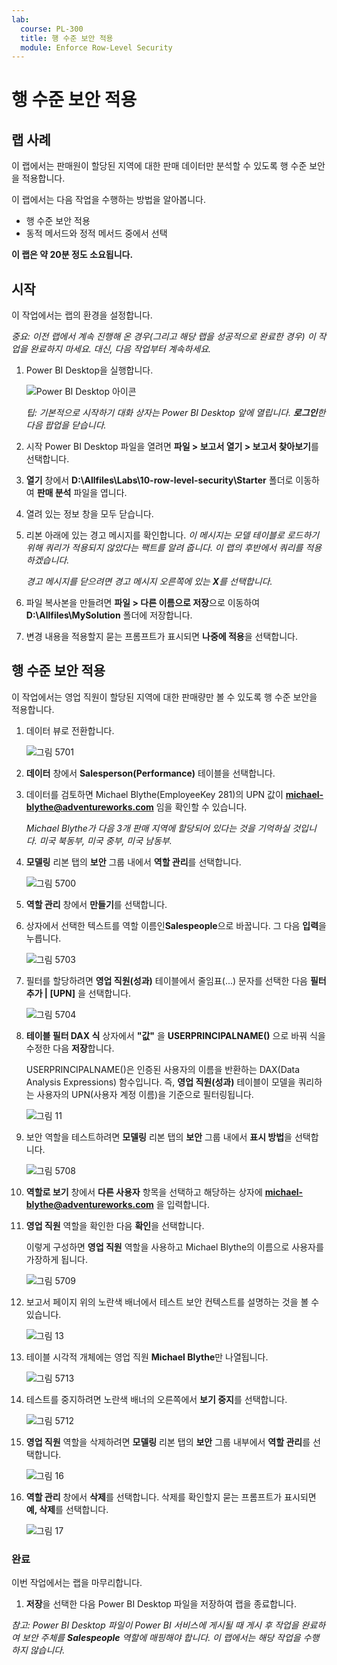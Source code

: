 ```yaml
---
lab:
  course: PL-300
  title: 행 수준 보안 적용
  module: Enforce Row-Level Security
---
```



# **행 수준 보안 적용**

## **랩 사례**

이 랩에서는 판매원이 할당된 지역에 대한 판매 데이터만 분석할 수 있도록 행 수준 보안을 적용합니다.

이 랩에서는 다음 작업을 수행하는 방법을 알아봅니다.

- 행 수준 보안 적용
- 동적 메서드와 정적 메서드 중에서 선택

**이 랩은 약 20분 정도 소요됩니다.**

## **시작**

이 작업에서는 랩의 환경을 설정합니다.

*중요: 이전 랩에서 계속 진행해 온 경우(그리고 해당 랩을 성공적으로 완료한 경우) 이 작업을 완료하지 마세요. 대신, 다음 작업부터 계속하세요.*

1. Power BI Desktop을 실행합니다.

    ![Power BI Desktop 아이콘](Linked_image_Files/02-load-data-with-power-query-in-power-bi-desktop_image1.png)

    *팁: 기본적으로 시작하기 대화 상자는 Power BI Desktop 앞에 열립니다. **로그인**한 다음 팝업을 닫습니다.*

1. 시작 Power BI Desktop 파일을 열려면 **파일 > 보고서 열기 > 보고서 찾아보기**를 선택합니다.

1. **열기** 창에서 **D:\Allfiles\Labs\10-row-level-security\Starter** 폴더로 이동하여 **판매 분석** 파일을 엽니다.

1. 열려 있는 정보 창을 모두 닫습니다.

1. 리본 아래에 있는 경고 메시지를 확인합니다. *이 메시지는 모델 테이블로 로드하기 위해 쿼리가 적용되지 않았다는 팩트를 알려 줍니다. 이 랩의 후반에서 쿼리를 적용하겠습니다.*
    
    *경고 메시지를 닫으려면 경고 메시지 오른쪽에 있는 **X**를 선택합니다.*

1. 파일 복사본을 만들려면 **파일 > 다른 이름으로 저장**으로 이동하여 **D:\Allfiles\MySolution** 폴더에 저장합니다.

1. 변경 내용을 적용할지 묻는 프롬프트가 표시되면 **나중에 적용**을 선택합니다.

## **행 수준 보안 적용**

이 작업에서는 영업 직원이 할당된 지역에 대한 판매량만 볼 수 있도록 행 수준 보안을 적용합니다.

1. 데이터 뷰로 전환합니다.

   ![그림 5701](Linked_image_Files/04-configure-data-model-in-power-bi-desktop-advanced_image20.png)

1. **데이터** 창에서 **Salesperson(Performance)** 테이블을 선택합니다.


1. 데이터를 검토하면 Michael Blythe(EmployeeKey 281)의 UPN 값이 **michael-blythe@adventureworks.com** 임을 확인할 수 있습니다.
    
    *Michael Blythe가 다음 3개 판매 지역에 할당되어 있다는 것을 기억하실 것입니다. 미국 북동부, 미국 중부, 미국 남동부.*

1. **모델링** 리본 탭의 **보안** 그룹 내에서 **역할 관리**를 선택합니다.

    ![그림 5700](Linked_image_Files/04-configure-data-model-in-power-bi-desktop-advanced_image21.png)

1. **역할 관리** 창에서 **만들기**를 선택합니다.

1. 상자에서 선택한 텍스트를 역할 이름인**Salespeople**으로 바꿉니다. 그 다음 **입력**을 누릅니다.

   ![그림 5703](Linked_image_Files/04-configure-data-model-in-power-bi-desktop-advanced_image23.png)

1. 필터를 할당하려면 **영업 직원(성과)** 테이블에서 줄임표(...) 문자를 선택한 다음 **필터 추가 \| [UPN]** 을 선택합니다.

   ![그림 5704](Linked_image_Files/04-configure-data-model-in-power-bi-desktop-advanced_image24.png)

1. **테이블 필터 DAX 식** 상자에서 **"값"** 을 **USERPRINCIPALNAME()** 으로 바꿔 식을 수정한 다음 **저장**합니다.
    
    USERPRINCIPALNAME()은 인증된 사용자의 이름을 반환하는 DAX(Data Analysis Expressions) 함수입니다. 즉, **영업 직원(성과)** 테이블이 모델을 쿼리하는 사용자의 UPN(사용자 계정 이름)을 기준으로 필터링됩니다.

   ![그림 11](Linked_image_Files/04-configure-data-model-in-power-bi-desktop-advanced_image25.png)

1. 보안 역할을 테스트하려면 **모델링** 리본 탭의 **보안** 그룹 내에서 **표시 방법**을 선택합니다.

   ![그림 5708](Linked_image_Files/04-configure-data-model-in-power-bi-desktop-advanced_image27.png)

1. **역할로 보기** 창에서 **다른 사용자** 항목을 선택하고 해당하는 상자에 **michael-blythe@adventureworks.com** 을 입력합니다.

1. **영업 직원** 역할을 확인한 다음 **확인**을 선택합니다.
    
    이렇게 구성하면 **영업 직원** 역할을 사용하고 Michael Blythe의 이름으로 사용자를 가장하게 됩니다.

   ![그림 5709](Linked_image_Files/04-configure-data-model-in-power-bi-desktop-advanced_image28.png)

1. 보고서 페이지 위의 노란색 배너에서 테스트 보안 컨텍스트를 설명하는 것을 볼 수 있습니다.

   ![그림 13](Linked_image_Files/04-configure-data-model-in-power-bi-desktop-advanced_image30.png)

1. 테이블 시각적 개체에는 영업 직원 **Michael Blythe**만 나열됩니다.

   ![그림 5713](Linked_image_Files/04-configure-data-model-in-power-bi-desktop-advanced_image31.png)

1. 테스트를 중지하려면 노란색 배너의 오른쪽에서 **보기 중지**를 선택합니다.

   ![그림 5712](Linked_image_Files/04-configure-data-model-in-power-bi-desktop-advanced_image32.png)

1. **영업 직원** 역할을 삭제하려면 **모델링** 리본 탭의 **보안** 그룹 내부에서 **역할 관리**를 선택합니다.

   ![그림 16](Linked_image_Files/04-configure-data-model-in-power-bi-desktop-advanced_image33.png)

1. **역할 관리** 창에서 **삭제**를 선택합니다. 삭제를 확인할지 묻는 프롬프트가 표시되면 **예, 삭제**를 선택합니다.

   ![그림 17](Linked_image_Files/04-configure-data-model-in-power-bi-desktop-advanced_image34.png)

### **완료**

이번 작업에서는 랩을 마무리합니다.

1. **저장**을 선택한 다음 Power BI Desktop 파일을 저장하여 랩을 종료합니다.

*참고: Power BI Desktop 파일이 Power BI 서비스에 게시될 때 게시 후 작업을 완료하여 보안 주체를 **Salespeople** 역할에 매핑해야 합니다. 이 랩에서는 해당 작업을 수행하지 않습니다.*

